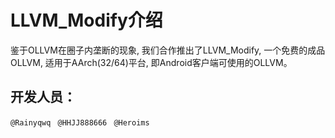 # **LLVM_Modify介绍**
  鉴于OLLVM在圈子内垄断的现象, 我们合作推出了LLVM_Modify, 一个免费的成品OLLVM, 适用于AArch(32/64)平台, 即Android客户端可使用的OLLVM。
## 开发人员：
  `@Rainyqwq `
  `@HHJJ888666 `
  `@Heroims `
